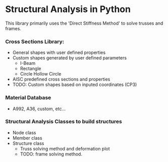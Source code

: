 # Structural Analysis in Python

This library primarily uses the 'Direct Stiffness Method' to solve trusses and frames.

### Cross Sections Library:
* General shapes with user defined properties
* Custom shapes generated by user defined parameters
	* I-Beam
	* Rectangle
	* Circle
	Hollow Circle
* AISC predefined cross sections and properties
* TODO: Custom shapes based on inputed coordinates (CP3)

### Material Database
* A992, A36, custom, etc...

### Structural Analysis Classes to build structures
* Node class
* Member class
* Structure class
	* Truss solving method and deformation plot
	* TODO: frame solving method.
